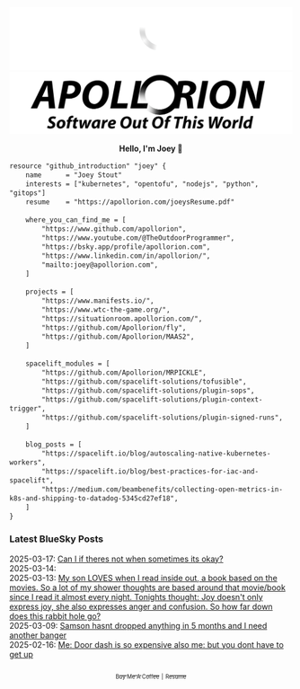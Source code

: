![Personal Website](https://raw.githubusercontent.com/Apollorion/apollorion/main/logos/new-large-white-transparent.png#gh-dark-mode-only)![Personal Website](https://raw.githubusercontent.com/Apollorion/apollorion/main/logos/new-large-black-transparent.png#gh-light-mode-only)

<p align="center">
    <b>Hello, I'm Joey 👋</b>
</p>

```hcl
resource "github_introduction" "joey" {
    name      = "Joey Stout"
    interests = ["kubernetes", "opentofu", "nodejs", "python", "gitops"]
    resume    = "https://apollorion.com/joeysResume.pdf"

    where_you_can_find_me = [
        "https://www.github.com/apollorion",
        "https://www.youtube.com/@TheOutdoorProgrammer",
        "https://bsky.app/profile/apollorion.com",
        "https://www.linkedin.com/in/apollorion/",
        "mailto:joey@apollorion.com",
    ]

    projects = [
        "https://www.manifests.io/",
        "https://www.wtc-the-game.org/",
        "https://situationroom.apollorion.com/",
        "https://github.com/Apollorion/fly",
        "https://github.com/Apollorion/MAAS2",
    ]

    spacelift_modules = [
        "https://github.com/Apollorion/MRPICKLE",
        "https://github.com/spacelift-solutions/tofusible",
        "https://github.com/spacelift-solutions/plugin-sops",
        "https://github.com/spacelift-solutions/plugin-context-trigger",
        "https://github.com/spacelift-solutions/plugin-signed-runs",
    ]

    blog_posts = [
        "https://spacelift.io/blog/autoscaling-native-kubernetes-workers",
        "https://spacelift.io/blog/best-practices-for-iac-and-spacelift",
        "https://medium.com/beambenefits/collecting-open-metrics-in-k8s-and-shipping-to-datadog-5345cd27ef18",
    ]
}
```

### Latest BlueSky Posts
2025-03-17: [Can I if theres not when sometimes its okay? ](https://bsky.app/profile/apollorion.com/post/3lkm752qwak24)  
2025-03-14: [ ](https://bsky.app/profile/apollorion.com/post/3lkcftoados2b)  
2025-03-13: [My son LOVES when I read inside out, a book based on the movies. So a lot of my shower thoughts are based around that movie/book since I read it almost every night.  Tonights thought: Joy doesn't only express joy, she also expresses anger and confusion. So how far down does this rabbit hole go? ](https://bsky.app/profile/apollorion.com/post/3lk7t6x7onk2w)  
2025-03-09: [Samson hasnt dropped anything in 5 months and I need another banger ](https://bsky.app/profile/apollorion.com/post/3ljw24fc4w22u)  
2025-02-16: [Me: Door dash is so expensive also me: but you dont have to get up ](https://bsky.app/profile/apollorion.com/post/3lid4mg6egs2j)  


<p align="center">
    <a href="https://www.buymeacoffee.com/apollorion"><sub><sub>Buy Me A Coffee</sub></sub></a> <sub><sub>|</sub></sub> <a href="https://apollorion.com/joeysResume.pdf"><sub><sub>Resume</sub></sub></a>
</p>
